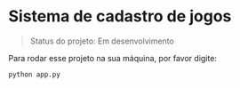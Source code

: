 <h1>Sistema de cadastro de jogos</h1>

> Status do projeto: Em desenvolvimento

Para rodar esse projeto na sua máquina, por favor digite:

```
python app.py
```

